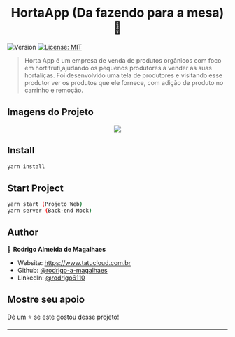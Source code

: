 <h1 align="center">HortaApp (Da fazendo para a mesa) 👋</h1>
<p>
  <img alt="Version" src="https://img.shields.io/badge/version-1.0.0-blue.svg?cacheSeconds=2592000" />
  <a href="#" target="_blank">
    <img alt="License: MIT" src="https://img.shields.io/badge/License-MIT-yellow.svg" />
  </a>
</p>

> Horta App é um empresa de venda de produtos orgânicos com foco em hortifruti,ajudando os pequenos produtores a vender as suas hortaliças. Foi desenvolvido uma tela de produtores e visitando esse produtor ver os produtos que ele fornece, com adição de produto no carrinho e remoção.

## Imagens do Projeto
<p align="center">
  <img src="https://github.com/rodrigo-a-magalhaes/horta-app/blob/main/github/Horta-App.gif?raw=true">
</p>

## Install

```sh
yarn install
```

## Start Project

```sh
yarn start (Projeto Web)
yarn server (Back-end Mock)
```

## Author

👤 **Rodrigo Almeida de Magalhaes**

* Website: https://www.tatucloud.com.br
* Github: [@rodrigo-a-magalhaes](https://github.com/rodrigo-a-magalhaes)
* LinkedIn: [@rodrigo6110](https://linkedin.com/in/rodrigo6110)

## Mostre seu apoio

Dê um ⭐️ se este gostou desse projeto!

***
